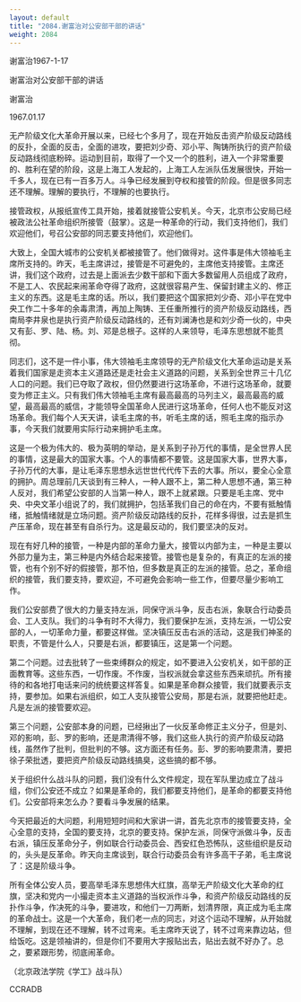 ```yaml
---
layout: default
title: "2084.谢富治对公安部干部的讲话"
weight: 2084
---
```


谢富治1967-1-17

谢富治对公安部干部的讲话

谢富治

1967.01.17

无产阶级文化大革命开展以来，已经七个多月了，现在开始反击资产阶级反动路线的反扑，全面的反击，全面的进攻，要把刘少奇、邓小平、陶铸所执行的资产阶级反动路线彻底粉碎。运动到目前，取得了一个又一个的胜利，进入一个非常重要的、胜利在望的阶段，这是上海工人发起的，上海工人左派队伍发展很快，开始一千多人，现在已有一百多万人。斗争已经发展到夺权和接管的阶段。但是很多同志还不理解。理解的要执行，不理解的也要执行。

接管政权，从报纸宣传工具开始，接着就接管公安机关。今天，北京市公安局已经被政法公社革命组织所接管（鼓掌）。这是一种革命的行动，我们支持他们，我们欢迎他们，号召公安部的同志要支持他们，欢迎他们。

大致上，全国大城市的公安机关都被接管了。他们做得对。这件事是伟大领袖毛主席所支持的。昨天，毛主席讲过，接管是不可避免的，主席他支持接管。主席还讲，我们这个政府，过去是上面派去少数干部和下面大多数留用人员组成了政府，不是工人、农民起来闹革命夺得了政府，这就很容易产生、保留封建主义的、修正主义的东西。这是毛主席的话。所以，我们要把这个国家把刘少奇、邓小平在党中央工作二十多年的余毒肃清，再加上陶铸、王任重所推行的资产阶级反动路线，西南局李井泉也是执行资产阶级反动路线的，还有刘澜涛也是和刘少奇一伙的，中央又有彭、罗、陆、杨。刘、邓是总根子。这样的人来领导，毛泽东思想就不能贯彻。

同志们，这不是一件小事，伟大领袖毛主席领导的无产阶级文化大革命运动是关系着我们国家是走资本主义道路还是走社会主义道路的问题，关系到全世界三十几亿人口的问题。我们已夺取了政权，但仍然要进行这场革命，不进行这场革命，就要变为修正主义。只有我们伟大领袖毛主席有最高最高的马列主义，最高最高的威望，最高最高的威信，才能领导全国革命人民进行这场革命，任何人也不能反对这场革命。我们每个人天天讲，读毛主席的书，听毛主席的话，照毛主席的指示办事，今天我们就要用实际行动来拥护毛主席。

这是一个极为伟大的、极为英明的举动，是关系到子孙万代的事情，是全世界人民的事情，这是最大的国家大事。个人的事情都不要管。这是国家大事，世界大事，子孙万代的大事，是让毛泽东思想永远世世代代传下去的大事。所以，要全心全意的拥护。周总理前几天谈到有三种人，一种人跟不上，第二种人思想不通，第三种人反对，我们希望公安部的人当第一种人，跟不上就紧跟。只要是毛主席、党中央、中央文革小组说了的，我们就拥护，包括革我们自己的命在内，不要有抵触情绪，抵触情绪就是立场问题。资产阶级反动路线的反扑，花样多得很，过去是抓生产压革命，现在甚至有自杀行为。这是最反动的，我们要坚决的反对。

现在有好几种的接管，一种是内部的革命力量大，接管以内部为主，一种是主要以外部力量为主，第三种是内外结合起来接管。接管也是复杂的，有真正的左派的接管，也有个别不好的假接管，那不怕，但多数是真正的左派的接管。总之，革命组织的接管，我们要支持，要欢迎，不可避免会影响一些工作，但要尽量少影响工作。

我们公安部费了很大的力量支持左派，同保守派斗争，反击右派，象联合行动委员会、工人支队。我们的斗争有时不大得力，我们要保护左派，支持左派，一切公安部的人，一切革命力量，都要这样做。坚决镇压反击右派的活动，这是我们神圣的职责，不管是什么人，只要是右派，都要镇压，这是第一个问题。

第二个问题。过去批转了一些束缚群众的规定，如不要进入公安机关，如干部的正面教育等。这些东西，一切作废。不作废，当权派就会拿这些东西来顽抗。所有接待的和各地打电话来问的统统要这样答复。如果是革命群众接管，我们就要表示支持，要参加。如果右派组织，如工人支队接管公安局，那是右派，就要把他赶走。凡是左派的接管要欢迎。

第三个问题，公安部本身的问题，已经揪出了一伙反革命修正主义分子，但是刘、邓的影响，彭、罗的影响，还是肃清得不够，我们这些人执行的资产阶级反动路线，虽然作了批判，但批判的不够。这方面还有任务。彭、罗的影响要肃清，要把徐子荣批透，要把资产阶级反动路线搞臭，这些搞的都不够。

关于组织什么战斗队的问题，我们没有什么文件规定，现在军队里边成立了战斗组，你们公安还不成立？如果是革命的，我们都要支持他们，是革命的都要支持他们。公安部将来怎么办？要看斗争发展的结果。

今天把最近的大问题，利用短短时间和大家讲一讲，首先北京市的接管要支持，全心全意的支持，全国的要支持，北京的要支持。保护左派，同保守派做斗争，反击右派，镇压反革命分子，例如联合行动委员会、西安红色恐怖队，这些组织是反动的，头头是反革命。昨天向主席谈到，联合行动委员会有许多高干子弟，毛主席说了：这是阶级斗争。

所有全体公安人员，要高举毛泽东思想伟大红旗，高举无产阶级文化大革命的红旗，坚决和党内一小撮走资本主义道路的当权派作斗争，和资产阶级反动路线的反扑作斗争，作决死的斗争，要进攻，和他们一刀两断，划清界限，真正成为毛主席的革命战士。这是一个大革命，我们老一点的同志，对这个运动不理解，从开始就不理解，到现在还不理解，转不过弯来。毛主席昨天说了，转不过弯来靠边站，但给饭吃。这是领袖讲的，但是你们不要用大字报贴出去，贴出去就不好办了。总之，要紧跟形势，彻底闹革命。

（北京政法学院《学工》战斗队）

CCRADB

